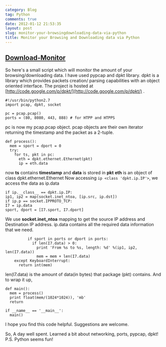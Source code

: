 ```yaml
---
category: Blog
tag: Python
comments: true
date: 2012-01-12 21:53:35
layout: post
slug: monitor-your-browsingdownloading-data-via-python
title: Monitor your Browsing and Downloading data via Python
---
```


## **[Download-Monitor](https://github.com/jayrambhia/Download-Monitor)**


So here's a small script which will monitor the amount of your browsing/downloading data.
I have used pypcap and dpkt library. dpkt is a library which provides packets creation/ parsing capabilities with an object oriented interface. The project is hosted at [http://code.google.com/p/dpkt/](http://code.google.com/p/dpkt/) .


    #!/usr/bin/python2.7
    import pcap, dpkt, socket

    pc = pcap.pcap()
    ports = (80, 8080, 443, 888) # for HTPP and HTPPS

pc is now my pcap.pcap object. pcap objects are their own iterator returning the timestamp and
the packet as a 2-tuple.


    def process():
      mem = sport = dport = 0
      try:
        for ts, pkt in pc:
          eth = dpkt.ethernet.Ethernet(pkt)
          ip = eth.data

now **ts** contains **timestamp** and **data** is stored in **pkt**
**eth** is an object of class dpkt.ethernet.Ethernet
Now accessing `ip <class 'dpkt.ip.IP'>`, we access the data as ip.data

    if ip.__class__ == dpkt.ip.IP:
    ip1, ip2 = map(socket.inet_ntoa, [ip.src, ip.dst])
    if ip.p == socket.IPPROTO_TCP:
    I7 = ip.data
    sport, dport = [I7.sport, I7.dport]




We use **socket.inet_ntoa** mapping to get the source IP address and Destination IP address.
ip.data contains all the required data information that we need.


              if sport in ports or dport in ports:
                if len(I7.data) > 0:
                  print 'From %s to %s, length: %d' %(ip1, ip2, len(I7.data))
                  mem = mem + len(I7.data)
        except KeyboardInterrupt:
          return int(mem)


len(I7.data) is the amount of data(in bytes) that package (pkt) contains.
And to wrap it up,


    def main():
      mem = process()
      print float(mem/(1024*1024)), 'mb'
      return

    if __name__ == '__main__':
      main()


I hope you find this code helpful. Suggestions are welcome.

So, A day well spent. Learned a bit about networking, ports, pypcap, dpkt!
P.S. Python seems fun!
